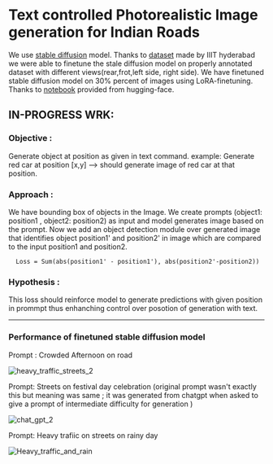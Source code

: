 # Text controlled Photorealistic Image generation for Indian Roads

We use [stable diffusion](https://github.com/CompVis/stable-diffusion/tree/main) model. Thanks to [dataset](https://www.google.com/url?sa=t&rct=j&q=&esrc=s&source=web&cd=&cad=rja&uact=8&ved=2ahUKEwiZ9Mra6NmCAxVqc_UHHbdEBqkQFnoECAsQAQ&url=https%3A%2F%2Fidd.insaan.iiit.ac.in%2F&usg=AOvVaw2KScr8t0QB89GahDBS3BL7&opi=89978449) made by IIIT hyderabad we were able to finetune the stale diffusion model on properly annotated dataset with different views(rear,frot,left side, right side). We have finetuned stable diffusion model on 30% percent of images using LoRA-finetuning. Thanks to [notebook](https://github.com/huggingface/diffusers/tree/main/examples/text_to_image) provided from hugging-face. 

## IN-PROGRESS WRK:
### Objective : 
Generate object at position as given in text command. example: Generate red car at position [x,y] --> should generate image of red car at that position.

### Approach : 
We have bounding box of objects in the Image. We create prompts (object1: position1 , object2: position2) as input and model generates image based on the prompt. Now we add an object detection module over generated image that identifies object position1' and position2' in image which are compared to the input position1 and position2. 

      Loss = Sum(abs(position1' - position1'), abs(position2'-position2))

### Hypothesis :
This loss should reinforce model to generate predictions with given position in prommpt  thus enhanching control over posotion of generation with text.

-------------

### Performance of finetuned stable diffusion model
Prompt : Crowded Afternoon on road

![heavy_traffic_streets_2](https://github.com/ritikbhardwaj1296/hackathon/assets/90241581/dbd72e86-cc12-42e3-ae36-eaf0f97b7abc)


Prompt: Streets on festival day celebration (original prompt wasn't exactly this but meaning was same ; it was generated from chatgpt when asked to give a prompt of intermediate difficulty for generation )

![chat_gpt_2](https://github.com/ritikbhardwaj1296/hackathon/assets/90241581/b2b037f9-122a-4802-9b7a-2258699978b8)

Prompt: Heavy trafiic on streets on rainy day

![Heavy_traffic_and_rain](https://github.com/ritikbhardwaj1296/hackathon/assets/90241581/d9ad59ac-43d5-46e2-803f-70cd6f170452)


